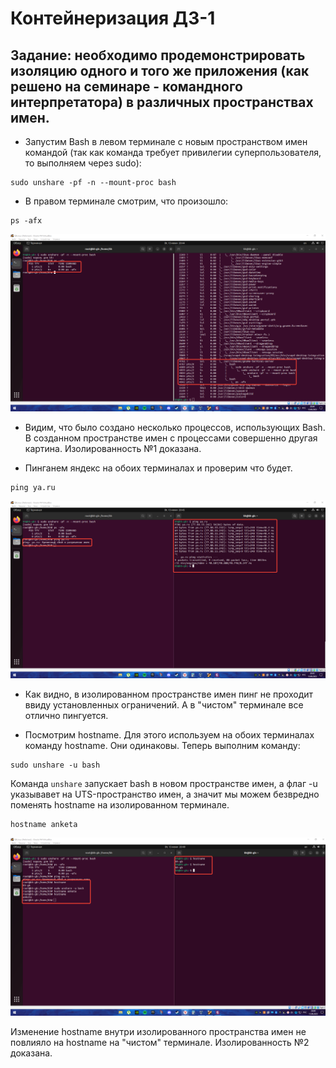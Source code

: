 # Контейнеризация ДЗ-1

## Задание: необходимо продемонстрировать изоляцию одного и того же приложения (как решено на семинаре - командного интерпретатора) в различных пространствах имен.

* Запустим Bash в левом терминале с новым пространством имен командой (так как команда требует привилегии суперпользователя, то выполняем через sudo):
```
sudo unshare -pf -n --mount-proc bash
```

* В правом терминале смотрим, что произошло:
```
ps -afx
```

![sudo unshare -pf -n --mount-proc bash](pics/2023-06-13_20-44-02.png)

* Видим, что было создано несколько процессов, использующих Bash. В созданном пространстве имен с процессами совершенно другая картина. Изолированность №1 доказана.

* Пинганем яндекс на обоих терминалах и проверим что будет.

```
ping ya.ru
```
![ping ya.ru](pics/2023-06-13_20-45-45.png)

* Как видно, в изолированном пространстве имен пинг не проходит ввиду установленных ограничений. А в "чистом" терминале все отлично пингуется.

* Посмотрим hostname. Для этого используем на обоих терминалах команду hostname. Они одинаковы. Теперь выполним команду:

```
sudo unshare -u bash
```

Команда ``` unshare ``` запускает bash в новом пространстве имен, а флаг -u указывавет на UTS-пространство имен, а значит мы можем безвредно поменять hostname на изолированном терминале.


```
hostname anketa
```

![hostname](pics/2023-06-13_20-49-20.png)


Изменение hostname внутри изолированного пространства имен не повлияло на hostname на "чистом" терминале. Изолированность №2 доказана.